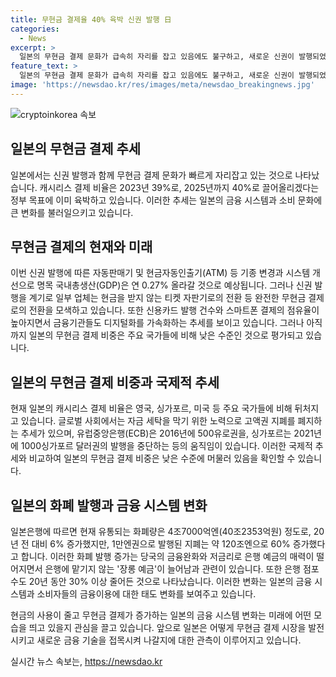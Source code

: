 ```yaml
---
title: 무현금 결제율 40% 육박 신권 발행 日
categories:
  - News
excerpt: >
  일본의 무현금 결제 문화가 급속히 자리를 잡고 있음에도 불구하고, 새로운 신권이 발행되었으나 그에 대한 수요는 낮았다. 일본 정부는 2025년까지 캐시리스 결제 비율을 40%로 끌어올리겠다는 목표를 이미 육박했으며, 신권 발행으로 인한 기종 변경과 시스템 개선으로 GDP는 올라갈 전망이다. 그러나 몇몇 가게는 현금을 받지 않는 도입으로 무현금 결제에 전환하고 있으며, 일본은 아직 주요국에 비해 뒤처진 상태이다.
feature_text: >
  일본의 무현금 결제 문화가 급속히 자리를 잡고 있음에도 불구하고, 새로운 신권이 발행되었으나 그에 대한 수요는 낮았다. 일본 정부는 2025년까지 캐시리스 결제 비율을 40%로 끌어올리겠다는 목표를 이미 육박했으며, 신권 발행으로 인한 기종 변경과 시스템 개선으로 GDP는 올라갈 전망이다. 그러나 몇몇 가게는 현금을 받지 않는 도입으로 무현금 결제에 전환하고 있으며, 일본은 아직 주요국에 비해 뒤처진 상태이다.
image: 'https://newsdao.kr/res/images/meta/newsdao_breakingnews.jpg'
---
```


<p><img src="https://newsdao.kr/res/images/meta/newsdao_breakingnews.jpg" alt="cryptoinkorea 속보" /></p>

<h2 data-ke-size="size26">일본의 무현금 결제 추세</h2>

<p data-ke-size="size16">일본에서는 신권 발행과 함께 무현금 결제 문화가 빠르게 자리잡고 있는 것으로 나타났습니다. 캐시리스 결제 비율은 2023년 39%로, 2025년까지 40%로 끌어올리겠다는 정부 목표에 이미 육박하고 있습니다. 이러한 추세는 일본의 금융 시스템과 소비 문화에 큰 변화를 불러일으키고 있습니다.</p>

<h2 data-ke-size="size26">무현금 결제의 현재와 미래</h2>

<p data-ke-size="size16">이번 신권 발행에 따른 자동판매기 및 현금자동인출기(ATM) 등 기종 변경과 시스템 개선으로 명목 국내총생산(GDP)은 연 0.27% 올라갈 것으로 예상됩니다. 그러나 신권 발행을 계기로 일부 업체는 현금을 받지 않는 티켓 자판기로의 전환 등 완전한 무현금 결제로의 전환을 모색하고 있습니다. 또한 신용카드 발행 건수와 스마트폰 결제의 점유율이 높아지면서 금융기관들도 디지털화를 가속화하는 추세를 보이고 있습니다. 그러나 아직까지 일본의 무현금 결제 비중은 주요 국가들에 비해 낮은 수준인 것으로 평가되고 있습니다.</p>

<h2 data-ke-size="size26">일본의 무현금 결제 비중과 국제적 추세</h2>

<p data-ke-size="size16">현재 일본의 캐시리스 결제 비율은 영국, 싱가포르, 미국 등 주요 국가들에 비해 뒤처지고 있습니다. 글로벌 사회에서는 자금 세탁을 막기 위한 노력으로 고액권 지폐를 폐지하는 추세가 있으며, 유럽중앙은행(ECB)은 2016년에 500유로권을, 싱가포르는 2021년에 1000싱가포르 달러권의 발행을 중단하는 등의 움직임이 있습니다. 이러한 국제적 추세와 비교하여 일본의 무현금 결제 비중은 낮은 수준에 머물러 있음을 확인할 수 있습니다.</p>

<h2 data-ke-size="size26">일본의 화폐 발행과 금융 시스템 변화</h2>

<p data-ke-size="size16">일본은행에 따르면 현재 유통되는 화폐량은 4조7000억엔(40조2353억원) 정도로, 20년 전 대비 6% 증가했지만, 1만엔권으로 발행된 지폐는 약 120조엔으로 60% 증가했다고 합니다. 이러한 화폐 발행 증가는 당국의 금융완화와 저금리로 은행 예금의 매력이 떨어지면서 은행에 맡기지 않는 '장롱 예금'이 늘어남과 관련이 있습니다. 또한 은행 점포 수도 20년 동안 30% 이상 줄어든 것으로 나타났습니다. 이러한 변화는 일본의 금융 시스템과 소비자들의 금융이용에 대한 태도 변화를 보여주고 있습니다.</p>

<p data-ke-size="size16">현금의 사용이 줄고 무현금 결제가 증가하는 일본의 금융 시스템 변화는 미래에 어떤 모습을 띄고 있을지 관심을 끌고 있습니다. 앞으로 일본은 어떻게 무현금 결제 시장을 발전시키고 새로운 금융 기술을 접목시켜 나갈지에 대한 관측이 이루어지고 있습니다.</p>
실시간 뉴스 속보는, <a href="https://newsdao.kr" rel="dofollow">https://newsdao.kr</a>


